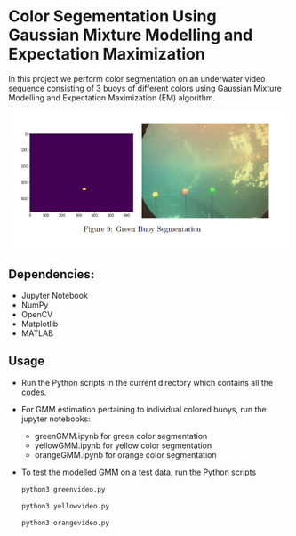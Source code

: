 # Color Segementation Using Gaussian Mixture Modelling and Expectation Maximization

In this project we perform color segmentation on an underwater video sequence consisting of 3 buoys of different colors using Gaussian Mixture Modelling and Expectation
Maximization (EM) algorithm.


<p align="center">
  <p align="center"><img src="/Data/Sample.PNG"></p>
</p>


## Dependencies:

- Jupyter Notebook
- NumPy
- OpenCV
- Matplotlib
- MATLAB

## Usage

- Run the Python scripts in the current directory which contains all the codes.
- For GMM estimation pertaining to individual colored buoys, run the jupyter notebooks:
  - greenGMM.ipynb for green color segmentation
  - yellowGMM.ipynb for yellow color segmentation
  - orangeGMM.ipynb for orange color segmentation
- To test the modelled GMM on a test data, run the Python scripts 
  ```
  python3 greenvideo.py
  ```
  
  ```
  python3 yellowvideo.py
  ```
  
  ```
  python3 orangevideo.py
  ```



